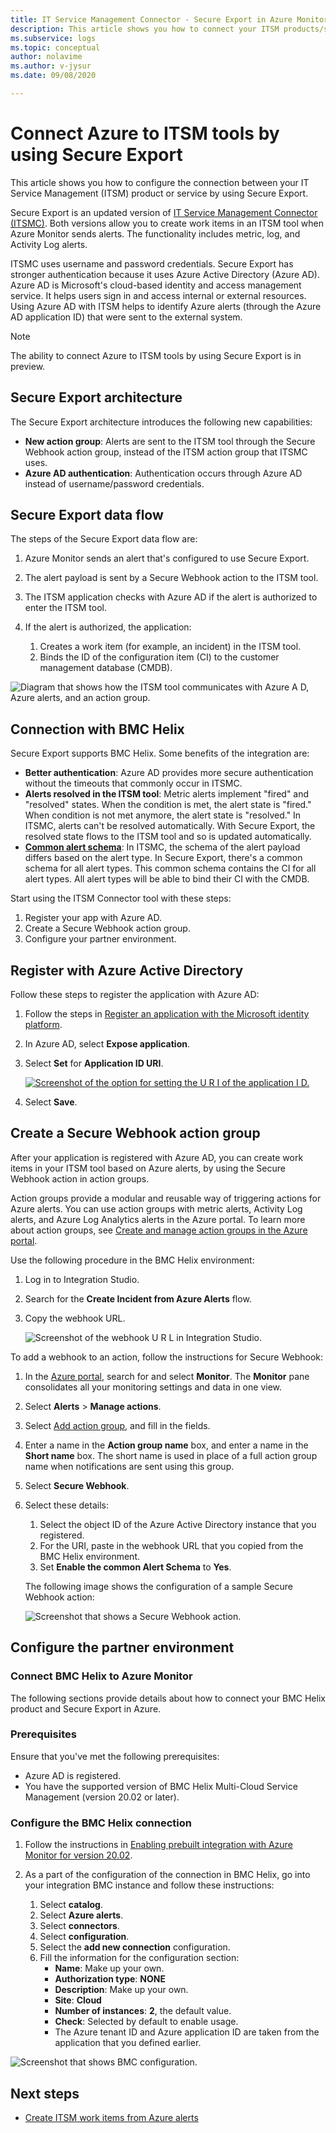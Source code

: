 ```yaml
---
title: IT Service Management Connector - Secure Export in Azure Monitor
description: This article shows you how to connect your ITSM products/services with Secure Export in Azure Monitor to centrally monitor and manage ITSM work items.
ms.subservice: logs
ms.topic: conceptual
author: nolavime
ms.author: v-jysur
ms.date: 09/08/2020

---
```



# Connect Azure to ITSM tools by using Secure Export

This article shows you how to configure the connection between your IT Service Management (ITSM) product or service by using Secure Export.

Secure Export is an updated version of [IT Service Management Connector (ITSMC)](./itsmc-overview.md). Both versions allow you to create work items in an ITSM tool when Azure Monitor sends alerts. The functionality includes metric, log, and Activity Log alerts.

ITSMC uses username and password credentials. Secure Export has stronger authentication because it uses Azure Active Directory (Azure AD). Azure AD is Microsoft's cloud-based identity and access management service. It helps users sign in and access internal or external resources. Using Azure AD with ITSM helps to identify Azure alerts (through the Azure AD application ID) that were sent to the external system.

> [!NOTE]
> The ability to connect Azure to ITSM tools by using Secure Export is in preview.

## Secure Export architecture

The Secure Export architecture introduces the following new capabilities:

* **New action group**: Alerts are sent to the ITSM tool through the Secure Webhook action group, instead of the ITSM action group that ITSMC uses.
* **Azure AD authentication**: Authentication occurs through Azure AD instead of username/password credentials.

## Secure Export data flow

The steps of the Secure Export data flow are:

1. Azure Monitor sends an alert that's configured to use Secure Export.
1. The alert payload is sent by a Secure Webhook action to the ITSM tool.
1. The ITSM application checks with Azure AD if the alert is authorized to enter the ITSM tool.
1. If the alert is authorized, the application:
   
   1. Creates a work item (for example, an incident) in the ITSM tool.
   1. Binds the ID of the configuration item (CI) to the customer management database (CMDB).

![Diagram that shows how the ITSM tool communicates with Azure A D, Azure alerts, and an action group.](media/it-service-management-connector-secure-webhook-connections/secure-export-diagram.png)

## Connection with BMC Helix

Secure Export supports BMC Helix. Some benefits of the integration are:

* **Better authentication**: Azure AD provides more secure authentication without the timeouts that commonly occur in ITSMC.
* **Alerts resolved in the ITSM tool**: Metric alerts implement "fired" and "resolved" states. When the condition is met, the alert state is "fired." When condition is not met anymore, the alert state is "resolved." In ITSMC, alerts can't be resolved automatically. With Secure Export, the resolved state flows to the ITSM tool and so is updated automatically.
* **[Common alert schema](https://docs.microsoft.com/azure/azure-monitor/platform/alerts-common-schema)**: In ITSMC, the schema of the alert payload differs based on the alert type. In Secure Export, there's a common schema for all alert types. This common schema contains the CI for all alert types. All alert types will be able to bind their CI with the CMDB.

Start using the ITSM Connector tool with these steps:

1. Register your app with Azure AD.
2. Create a Secure Webhook action group.
3. Configure your partner environment.

## Register with Azure Active Directory

Follow these steps to register the application with Azure AD:

1. Follow the steps in [Register an application with the Microsoft identity platform](https://docs.microsoft.com/azure/active-directory/develop/quickstart-register-app).
1. In Azure AD, select **Expose application**.
1. Select **Set** for **Application ID URI**.

   [![Screenshot of the option for setting the U R I of the application I D.](media/it-service-management-connector-secure-webhook-connections/azure-ad.png)](media/it-service-management-connector-secure-webhook-connections/azure-ad-expand.png#lightbox)
1. Select **Save**.

## Create a Secure Webhook action group

After your application is registered with Azure AD, you can create work items in your ITSM tool based on Azure alerts, by using the Secure Webhook action in action groups.

Action groups provide a modular and reusable way of triggering actions for Azure alerts. You can use action groups with metric alerts, Activity Log alerts, and Azure Log Analytics alerts in the Azure portal.
To learn more about action groups, see [Create and manage action groups in the Azure portal](https://docs.microsoft.com/azure/azure-monitor/platform/action-groups).

Use the following procedure in the BMC Helix environment:

1. Log in to Integration Studio.
1. Search for the **Create Incident from Azure Alerts** flow.
1. Copy the webhook URL.
   
   ![Screenshot of the webhook U R L in Integration Studio.](media/it-service-management-connector-secure-webhook-connections/bmc-url.png)

To add a webhook to an action, follow the instructions for Secure Webhook:

1. In the [Azure portal](https://portal.azure.com/), search for and select **Monitor**. The **Monitor** pane consolidates all your monitoring settings and data in one view.
1. Select **Alerts** > **Manage actions**.
1. Select [Add action group](https://docs.microsoft.com/azure/azure-monitor/platform/action-groups#create-an-action-group-by-using-the-azure-portal), and fill in the fields.
1. Enter a name in the **Action group name** box, and enter a name in the **Short name** box. The short name is used in place of a full action group name when notifications are sent using this group.
1. Select **Secure Webhook**.
1. Select these details:
   1. Select the object ID of the Azure Active Directory instance that you registered.
   1. For the URI, paste in the webhook URL that you copied from the BMC Helix environment.
   1. Set **Enable the common Alert Schema** to **Yes**. 

   The following image shows the configuration of a sample Secure Webhook action:

   ![Screenshot that shows a Secure Webhook action.](media/it-service-management-connector-secure-webhook-connections/secure-webhook.png)

## Configure the partner environment

### Connect BMC Helix to Azure Monitor

The following sections provide details about how to connect your BMC Helix product and Secure Export in Azure.

### Prerequisites

Ensure that you've met the following prerequisites:

* Azure AD is registered.
* You have the supported version of BMC Helix Multi-Cloud Service Management (version 20.02 or later).

### Configure the BMC Helix connection

1. Follow the instructions in [Enabling prebuilt integration with Azure Monitor for version 20.02](https://docs.bmc.com/docs/multicloud/enabling-prebuilt-integration-with-azure-monitor-879728195.html).

1. As a part of the configuration of the connection in BMC Helix, go into your integration BMC instance and follow these instructions:

   1. Select **catalog**.
   1. Select **Azure alerts**.
   1. Select **connectors**.
   1. Select **configuration**.
   1. Select the **add new connection** configuration.
   1. Fill the information for the configuration section:
      - **Name**: Make up your own.
      - **Authorization type**: **NONE**
      - **Description**: Make up your own.
      - **Site**: **Cloud**
      - **Number of instances**: **2**, the default value.
      - **Check**: Selected by default to enable usage.
      - The Azure tenant ID and Azure application ID are taken from the application that you defined earlier.

![Screenshot that shows BMC configuration.](media/it-service-management-connector-secure-webhook-connections/bmc-configuration.png)

## Next steps

* [Create ITSM work items from Azure alerts](./itsmc-overview.md#create-itsm-work-items-from-azure-alerts)
